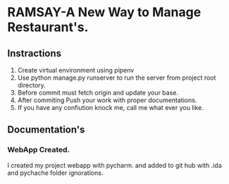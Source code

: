 # RAMSAY-A New Way to Manage Restaurant's.

## Instractions

1. Create virtual environment using pipenv
2. Use python manage.py runserver to run the server from project root directory.
3. Before commit must fetch origin and update your base.
4. After commiting Push your work with proper documentations.
5. If you have any confiution knock me, call me what ever you like.
## Documentation's

### WebApp Created.

I created my project webapp with pycharm. and added to git hub with .ida and pychache folder ignorations.
